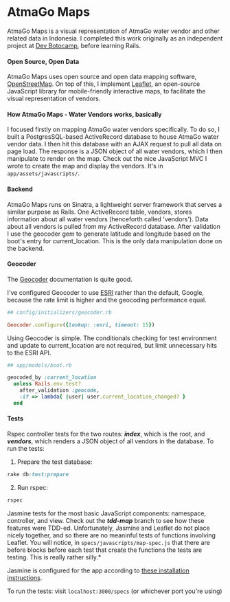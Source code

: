 # AtmaGo Maps

AtmaGo Maps is a visual representation of AtmaGo water vendor and other related data in Indonesia. I completed this work originally as an independent project at [Dev Botocamp](http://www.devbootcamp.com), before learning Rails.

#### Open Source, Open Data
AtmaGo Maps uses open source and open data mapping software, [OpenStreetMap](http://www.openstreetmap.org/). On top of this, I implement [Leaflet](leafletjs.com), an open-source JavaScript library for mobile-friendly interactive maps, to facilitate the visual representation of vendors.

#### How AtmaGo Maps - Water Vendors works, basically
I focused firstly on mapping AtmaGo water vendors specifically. To do so, I built a PostgresSQL-based ActiveRecord database to house AtmaGo water vendor data. I then hit this database with an AJAX request to pull all data on page load. The response is a JSON object of all water vendors, which I then manipulate to render on the map. Check out the nice JavaScript MVC I wrote to create the map and display the vendors. It's in <code>app/assets/javascripts/</code>.

#### Backend
AtmaGo Maps runs on Sinatra, a lightweight server framework that serves a similar purpose as Rails. One ActiveRecord table, vendors, stores information about all water vendors (henceforth called 'vendors').  Data about all vendors is pulled from my ActiveRecord database. After validation I use the geocoder gem to generate latitude and longitude based on the boot's entry for current_location. This is the only data manipulation done on the backend.

#### Geocoder
The [Geocoder](https://github.com/alexreisner/geocoder) documentation is quite good.

I've configured Geocoder to use [ESRI](https://developers.arcgis.com/en/) rather than the default, Google, because the rate limit is higher and the geocoding performance equal.
```ruby
## config/initializers/geocoder.rb

Geocoder.configure({lookup: :esri, timeout: 15})
```
Using Geocoder is simple. The conditionals checking for test environment and update to current_location are not required, but limit unnecessary hits to the ESRI API.
```ruby
## app/models/boot.rb

geocoded_by :current_location
  unless Rails.env.test?
    after_validation :geocode,
    :if => lambda{ |user| user.current_location_changed? }
  end
```
#### Tests
Rspec controller tests for the two routes: ***index***, which is the root, and ***vendors***, which renders a JSON object of all vendors in the database.  To run the tests:

1. Prepare the test database:
```ruby
rake db:test:prepare
```
2. Run rspec:
```ruby
rspec
```

Jasmine tests for the most basic JavaScript components: namespace, controller, and view. Check out the ***tdd-map*** branch to see how these features were TDD-ed.  Unfortunately, Jasmine and Leaflet do not place nicely together, and so there are no meaninful tests of functions involving Leaflet. You will notice, in <code>specs/javascripts/map-spec.js</code> that there are before blocks before each test that create the functions the tests are testing. This is really rather silly.*

Jasmine is configured for the app according to [these installation instructions](https://github.com/searls/jasmine-rails#installation).

To run the tests:
visit <code>localhost:3000/specs</code> (or whichever port you're using)

